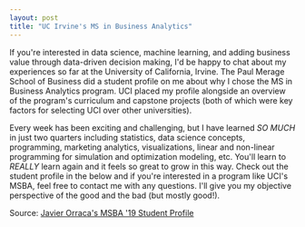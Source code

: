 ```yaml
---
layout: post
title: "UC Irvine's MS in Business Analytics"
---
```


If you're interested in data science, machine learning, and adding business value through data-driven decision making, I'd be happy to chat about my experiences so far at the University of California, Irvine. The Paul Merage School of Business did a student profile on me about why I chose the MS in Business Analytics program. UCI placed my profile alongside an overview of the program's curriculum and capstone projects (both of which were key factors for selecting UCI over other universities).

Every week has been exciting and challenging, but I have learned _SO MUCH_ in just two quarters including statistics, data science concepts, programming, marketing analytics, visualizations, linear and non-linear programming for simulation and optimization modeling, etc. You'll learn to _REALLY_ learn again and it feels so great to grow in this way. Check out the student profile in the below and if you're interested in a program like UCI's MSBA, feel free to contact me with any questions. I'll give you my objective perspective of the good and the bad (but mostly good!).

Source: [Javier Orraca's MSBA '19 Student Profile](https://merage.uci.edu/programs/masters/master-science-business-analytics/curriculum.html)